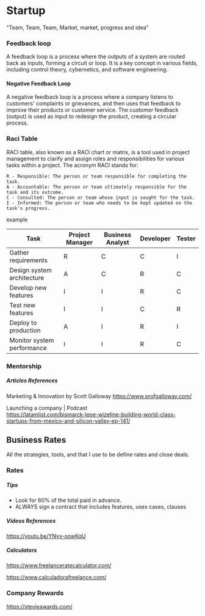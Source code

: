 # Startup

"Team, Team, Team, Market, market, progress and idea"

### Feedback loop

A feedback loop is a process where the outputs of a system are routed back as inputs, forming a circuit or loop. It is a key concept in various fields, including control theory, cybernetics, and software engineering.

#### Negative Feedback Loop

A negative feedback loop is a process where a company listens to customers' complaints or grievances, and then uses that feedback to improve their products or customer service. The customer feedback (output) is used as input to redesign the product, creating a circular process.

### Raci Table

RACI table, also known as a RACI chart or matrix, is a tool used in project management to clarify and assign roles and responsibilities for various tasks within a project. The acronym RACI stands for:

    R - Responsible: The person or team responsible for completing the task.
    A - Accountable: The person or team ultimately responsible for the task and its outcome.
    C - Consulted: The person or team whose input is sought for the task.
    I - Informed: The person or team who needs to be kept updated on the task's progress.

example

| Task                       | Project Manager | Business Analyst | Developer | Tester |
| -------------------------- | --------------- | ---------------- | --------- | ------ |
| Gather requirements        | R               | C                | C         | I      |
| Design system architecture | A               | C                | R         | C      |
| Develop new features       | I               | I                | R         | C      |
| Test new features          | I               | I                | C         | R      |
| Deploy to production       | A               | I                | R         | I      |
| Monitor system performance | I               | I                | R         | C      |

### Mentorship

##### Articles References

Marketing & Innovation by Scott Galloway
https://www.profgalloway.com/

Launching a company | Podcast
<br>
https://latamlist.com/bismarck-lepe-wizeline-building-world-class-startups-from-mexico-and-silicon-valley-ep-141/

## Business Rates

All the strategies, tools, and that I use to be define rates and close deals.

### Rates

##### Tips

-   Look for 60% of the total paid in advance.
-   ALWAYS sign a contract that includes features, uses cases,
    clauses

##### Videos References

https://youtu.be/YNyv-oowKqU

##### Calculators

https://www.freelanceratecalculator.com/

https://www.calculadorafreelance.com/

### Company Rewards

https://stevieawards.com/
